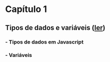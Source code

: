 # Capítulo 1

## Tipos de dados e variáveis ([ler](./cap_1_sec_1.md))
 ### - Tipos de dados em Javascript
 ### - Variáveis